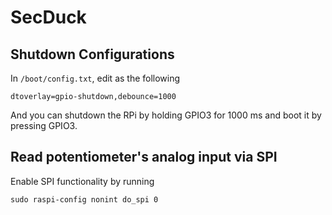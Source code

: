 # SecDuck

## Shutdown Configurations

In `/boot/config.txt`, edit as the following

```
dtoverlay=gpio-shutdown,debounce=1000
```

And you can shutdown the RPi by holding GPIO3 for 1000 ms and boot it by pressing GPIO3.

## Read potentiometer's analog input via SPI

Enable SPI functionality by running

```
sudo raspi-config nonint do_spi 0
```
